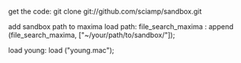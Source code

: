 get the code:
git clone git://github.com/sciamp/sandbox.git

add sandbox path to maxima load path:
file_search_maxima : append (file_search_maxima, ["~/your/path/to/sandbox/"]);

load young:
load ("young.mac");